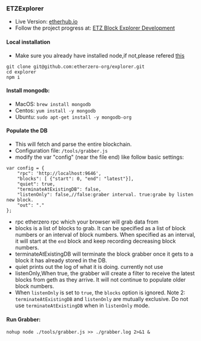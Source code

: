 ### ETZExplorer 
* Live Version: [etherhub.io](http://etherhub.io)
* Follow the project progress at: [ETZ Block Explorer Development](https://trello.com/b/W3ftl57z/etc-block-explorer-development) 

#### Local installation
* Make sure you already have installed node,if not,please refered [this](https://nodejs.org/en/)
```
git clone git@github.com:etherzero-org/explorer.git
cd explorer
npm i
```

#### Install mongodb:
* MacOS: `brew install mongodb`
* Centos: `yum install -y mongodb`
* Ubuntu: `sudo apt-get install -y mongodb-org`

#### Populate the DB
* This will fetch and parse the entire blockchain.
* Configuration file: `/tools/grabber.js`
* modify the var "config" (near the file end) like follow basic settings:
```
var config = {
    "rpc": 'http://localhost:9646',
    "blocks": [ {"start": 0, "end": "latest"}],
    "quiet": true,
    "terminateAtExistingDB": false,
    "listenOnly": false,//false:graber interval. true:grabe by listen new block.
    "out": "."
};
```
* rpc etherzero rpc which your browser will grab data from
* blocks  is a list of blocks to grab. It can be specified as a list of block numbers or an interval of block numbers. When specified as an interval, it will start at the ```end``` block and keep recording decreasing block numbers. 
* terminateAtExistingDB will terminate the block grabber once it gets to a block it has already stored in the DB.
* quiet prints out the log of what it is doing. currently not use
* listenOnly,When true, the grabber will create a filter to receive the latest blocks from geth as they arrive. It will not continue to populate older block numbers. 
*  When ```listenOnly``` is set to ```true```, the ```blocks``` option is ignored. 
Note 2: ```terminateAtExistingDB``` and ```listenOnly``` are mutually exclusive. Do not use ```terminateAtExistingDB``` when in ```listenOnly``` mode.</b>

#### Run Grabber:
```
nohup node ./tools/grabber.js >> ./grabber.log 2>&1 &  
```
